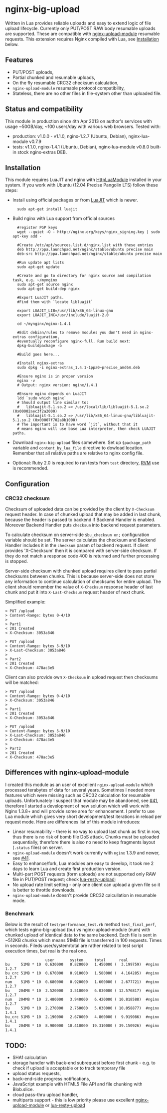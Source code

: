 # nginx-big-upload

Written in Lua provides reliable uploads and easy to extend logic of file upload lifecycle.
Currently only PUT/POST RAW body resumable uploads are supported. These are compatible with [nginx-upload-module](https://github.com/vkholodkov/nginx-upload-module/tree/2.2) resumable
requests. This extension requires Nginx compiled with Lua, see [Installation](#Installation) below.

## Features

- PUT/POST uploads,
- Partial chunked and resumable uploads,
- On the fly resumable CRC32 checksum calculation,
- `nginx-upload-module` resumable protocol compatibility,
- Stateless, there are no other files in file-system other than uploaded file.

## Status and compatibility

This module in production since 4th Apr 2013 on author's services with usage ~50GB/day, ~100 users/day with various web browsers.
Tested with:

- production: v1.0.0 - v1.1.0, nginx-1.2.7 (Ubuntu, Debian), nginx-lua-module v0.7.9
- tests: v1.1.0, nginx-1.4.1 (Ubuntu, Debian), nginx-lua-module v0.8.0 built-in stock nginx-extras DEB.

## <a id="Installation"></a> Installation

This module requires LuaJIT and nginx with [HttpLuaModule](http://wiki.nginx.org/HttpLuaModule) installed in your system.
If you work with Ubuntu (12.04 Precise Pangolin LTS) follow these steps:

- Install using official packages or from [LuaJIT](http://www.lua.org/) which is newer.

        sudo apt-get install luajit

- Build nginx with Lua support from official sources

        #register PGP keys
        wget --quiet -O - http://nginx.org/keys/nginx_signing.key | sudo apt-key add -

        #Create /etc/apt/sources.list.d/nginx.list with these entries
        deb http://ppa.launchpad.net/nginx/stable/ubuntu precise main
        deb-src http://ppa.launchpad.net/nginx/stable/ubuntu precise main

        #Run update apt lists
        sudo apt-get update

        #Create and go to directory for nginx source and compilation task, e.g. ~/mynginx
        sudo apt-get source nginx
        sudo apt-get build-dep nginx

        #Export LuaJIT paths.
        #Find them with `locate libluajit`

        export LUAJIT_LIB=/usr/lib/x86_64-linux-gnu
        export LUAJIT_INC=/usr/include/luajit-2.0

        cd ~/mynginx/nginx-1.4.1

        #Edit debian/rules to remove modules you don't need in nginx-extras configuration,
        #eventually reconfigure nginx-full. Run build next:
        dpkg-buildpackage -b

        #Build goes here...

        #Install nginx-extras
        sudo dpkg -i nginx-extras_1.4.1-1ppa0~precise_amd64.deb

        #Ensure nginx is in proper version
        nginx -v
        # Output: nginx version: nginx/1.4.1

        #Ensure nginx depends on LuaJIT
        ldd `sudo which nginx`
        # Should output line similar to:
        #   libluajit-5.1.so.2 => /usr/local/lib/libluajit-5.1.so.2 (0x00002aec3f2a2000)
        #   libluajit-5.1.so.2 => /usr/lib/x86_64-linux-gnu/libluajit-5.1.so.2 (0x00007f702a8b1000)
        # The important is to have word `jit`, without that it
        # means nginx will use base Lua interpreter, then check LUAJIT paths.

- Download `nginx-big-upload` files somewhere. Set up `$package_path` variable and `content_by_lua_file` directive to dowload location. Remember that all relative paths are relative to nginx config file.

- Optional: Ruby 2.0 is required to run tests from `test` directory, [RVM](https://rvm.io/rvm/install/) use is recommended.

## Configuration

### CRC32 checksum
Checksum of uploaded data can be provided by the client by `X-Checksum` request header. In case
of chunked upload that may be added in last chunk, because the header is passed to backend if Backend Handler is enabled.
Moreover Backend Handler puts `checksum` into backend request parameters.

To calculate checksum on server-side `$bu_checksum on;` configuration variable should be set. The server calculates
the checksum and Backend Handler includes it in the `checksum` param of backend request. If client provides 'X-Checksum'
then it is compared with server-side checksum. If they do not match a response code 400 is returned and further processing is stopped.

Server-side checksum with chunked upload requires client to pass partial checksums between chunks. This is because
server-side does not store any information to continue calculation of checksums for entire upload. The client
should remember the value of `X-Checksum` response header of last chunk and put it into `X-Last-Checksum` request header of next chunk.

Simplified example:

    > PUT /upload
    > Content-Range: bytes 0-4/10
    >
    > Part1
    < 201 Created
    < X-Checksum: 3053a846

    > PUT /upload
    > Content-Range: bytes 5-9/10
    > X-Last-Checksum: 3053a846
    >
    > Part2
    < 201 Created
    < X-Checksum: 478ac3e5

Client can also provide own `X-Checksum` in upload request then checksums will be matched:

    > PUT /upload
    > Content-Range: bytes 0-4/10
    > X-Checksum: 3053a846
    >
    > Part1
    < 201 Created
    < X-Checksum: 3053a846

    > PUT /upload
    > Content-Range: bytes 5-9/10
    > X-Last-Checksum: 3053a846
    > X-Checksum: 478ac3e5
    >
    > Part2
    < 201 Created
    < X-Checksum: 478ac3e5

## Differences with nginx-upload-module

I created this module as an user of excellent `nginx-upload-module` which processed terabytes of data for several years. Sometimes I needed
more features which were missing such as CRC32 calculation for resumable uploads. Unfortunately I suspect that module may be abandoned, see [#41](https://github.com/vkholodkov/nginx-upload-module/issues/41),
therefore I started a development of new solution which will work with Nginx 1.3.8+ and will provide some area for enhancement. I prefer to use
Lua module which gives very short development/test iterations in reload per request mode. Here are differences list of this module introduces:

* Linear resumability - there is no way to upload last chunk as first in row, thus there is no risk of bomb file DoS attack. Chunks must be uploaded sequentially, therefore there is also no need to keep fragments layout (`.status` files) on server.
* `nginx-upload-module` doesn't work currently with `nginx` 1.3.9 and newer, see [#41](https://github.com/vkholodkov/nginx-upload-module/issues/41).
* Easy to enhance/fork, Lua modules are easy to develop, it took me 2 days to learn Lua and create first production version.
* Multi-part POST requests (form uploads) are not supported only RAW file in PUT/POST request; check [lua-resty-upload](https://github.com/agentzh/lua-resty-upload);
* No upload rate limit setting - only one client can upload a given file so it is better to throttle downloads.
* `nginx-upload-module` doesn't provide CRC32 calcullation in resumable mode.

### Benchmark

Below is the result of `test/performance_test.rb` method `test_final_perf`, which tests nginx-big-upload (bu) vs nginx-upload-module (num)
with chunked upload of identical data to the same backend. Each file is sent in ~512KB chunks which means 51MB file
is transferred in 100 requests. Times in seconds. Fileds user/system/total are rather related to test script execution times, but real is the real one.

                      user       system     total      real
    bu     51MB * 10  0.630000   0.820000   1.450000 (  3.199759)  #nginx 1.2.7
    bu_crc 51MB * 10  0.670000   0.910000   1.580000 (  4.164285)  #nginx 1.2.7
    num    51MB * 10  0.680000   0.920000   1.600000 (  2.677721)  #nginx 1.2.7
    bu    204MB * 10  2.520000   3.510000   6.030000 ( 12.576817)  #nginx 1.2.7
    num   204MB * 10  2.480000   3.940000   6.420000 ( 10.818588)  #nginx 1.2.7
    bu     51MB * 10  2.270000   2.760000   5.030000 ( 10.058877)  #nginx 1.4.1
    bu_crc 51MB * 10  2.190000   2.670000   4.860000 (  9.919086)  #nginx 1.4.1
    bu    204MB * 10  8.900000  10.410000  19.310000 ( 39.150926)  #nginx 1.4.1

## TODO:
* SHA1 calculation
* storage handler with back-end subrequest before first chunk - e.g. to check if upload is acceptable or to track temporary file
* upload status requests,
* back-end-side progress notifications,
* JavaScript example with HTML5 File API and file chunking with Blob.slice.
* cloud pass-thru upload handler,
* multiparts support - this is low priority please use excellent [nginx-upload-module](https://github.com/vkholodkov/nginx-upload-module/tree/2.2) or [lua-resty-upload](https://github.com/agentzh/lua-resty-upload)




